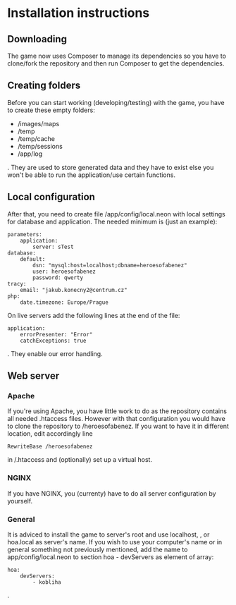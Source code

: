 Installation instructions
=========================

Downloading
-----------
The game now uses Composer to manage its dependencies so you have to clone/fork the repository and then run Composer to get the dependencies.

Creating folders
----------------
Before you can start working (developing/testing) with the game, you have to create these empty folders:

- /images/maps
- /temp
- /temp/cache
- /temp/sessions
- /app/log

. They are used to store generated data and they have to exist else you won't be able to run the application/use certain functions.

Local configuration
-------------------
After that, you need to create file /app/config/local.neon with local settings for database and application. The needed minimum is (just an example):

```
parameters:
    application:
        server: sTest
database:
    default:
        dsn: "mysql:host=localhost;dbname=heroesofabenez"
        user: heroesofabenez
        password: qwerty
tracy:
    email: "jakub.konecny2@centrum.cz"
php:
    date.timezone: Europe/Prague
```

On live servers add the following lines at the end of the file:
```
application:
    errorPresenter: "Error"
    catchExceptions: true
```

. They enable our error handling.

Web server
----------
### Apache
If you're using Apache, you have little work to do as the repository contains all needed .htaccess files. However with that configuration you would have to clone the repository to /heroesofabenez. If you want to have it in different location, edit accordingly line

```
RewriteBase /heroesofabenez
```

in /.htaccess and (optionally) set up a virtual host.
### NGINX
If you have NGINX, you (currenty) have to do all server configuration by yourself.
### General
It is adviced to install the game to server's root and use localhost, <yourcomputername>, or hoa.local as server's name. If you wish to use your computer's name or in general something not previously mentioned, add the name to app/config/local.neon to section hoa - devServers as element of array:

```
hoa:
    devServers:
        - kobliha
```

.